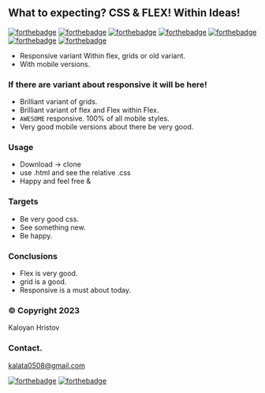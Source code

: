 ## What to expecting? CSS & FLEX! Within Ideas!

   [![forthebadge](https://forthebadge.com/images/featured/featured-uses-html.svg)](https://forthebadge.com)
   [![forthebadge](https://forthebadge.com/images/badges/uses-css.svg)](https://forthebadge.com)
   [![forthebadge](https://forthebadge.com/images/badges/check-it-out.svg)](https://forthebadge.com)
   [![forthebadge](https://forthebadge.com/images/badges/for-you.svg)](https://forthebadge.com)
   [![forthebadge](https://forthebadge.com/images/badges/makes-people-smile.svg)](https://forthebadge.com)
   [![forthebadge](https://forthebadge.com/images/badges/open-source.svg)](https://forthebadge.com)
   [![forthebadge](https://forthebadge.com/images/badges/uses-git.svg)](https://forthebadge.com)
   
 * Responsive variant Within flex, grids or old variant.
 * With mobile versions.

 ### If there are variant about responsive it will be here!

 * Brilliant variant of grids.
 * Brilliant variant of flex and Flex within Flex.
 * ```AWESOME``` responsive. 100% of all mobile styles.
 * Very good mobile versions about there be very good.
 
 ### Usage
  
 * Download -> clone
 * use .html and see the relative .css
 * Happy and feel free &

 ### Targets

 * Be very good css.
 * See something new.
 * Be happy.

 ### Conclusions

 * Flex is very good.
 * grid is a good.
 * Responsive is a must about today.

 ### &copy; Copyright 2023
   Kaloyan Hristov

 ### Contact.
   kalata0508@gmail.com

[![forthebadge](https://forthebadge.com/images/featured/featured-built-with-love.svg)](https://forthebadge.com)
[![forthebadge](https://forthebadge.com/images/badges/powered-by-coffee.svg)](https://forthebadge.com)
